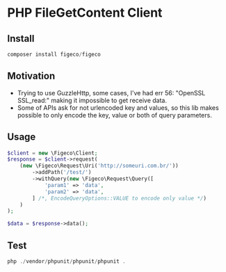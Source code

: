 # PHP FileGetContent Client #

## Install ##
```php
composer install figeco/figeco 
```

## Motivation ##
- Trying to use GuzzleHttp, some cases, I've had err 56: "OpenSSL SSL_read:" making it impossible to get receive data.
- Some of APIs ask for not urlencoded key and values, so this lib makes possible to only encode the key, value or both of query parameters.

## Usage ##
```php
$client = new \Figeco\Client;
$response = $client->request(
    (new \Figeco\Request\Uri('http://someuri.com.br/'))
        ->addPath('/test/')
        ->withQuery(new \Figeco\Request\Query([
            'param1' => 'data',
            'param2' => 'data',
        ] /*, EncodeQueryOptions::VALUE to encode only value */)
    )
);

$data = $response->data();
```

## Test ##
```php
php ./vendor/phpunit/phpunit/phpunit .
```